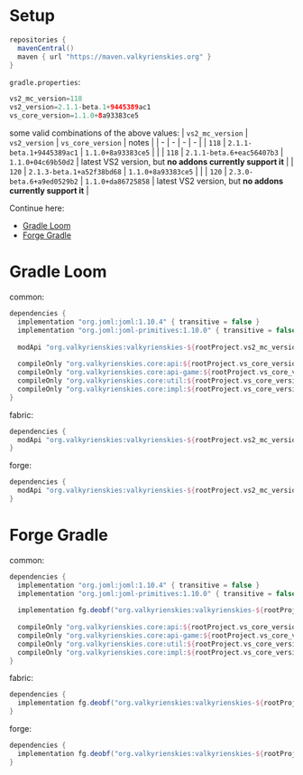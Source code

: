 # Setup
```groovy
repositories {
  mavenCentral()
  maven { url "https://maven.valkyrienskies.org" }
}
```

`gradle.properties`:
```kt
vs2_mc_version=118
vs2_version=2.1.1-beta.1+9445389ac1
vs_core_version=1.1.0+8a93383ce5
```

some valid combinations of the above values:
| `vs2_mc_version` | `vs2_version` | `vs_core_version` | notes |
| - | - | - | - |
| `118` | `2.1.1-beta.1+9445389ac1` | `1.1.0+8a93383ce5` | |
| `118` | `2.1.1-beta.6+eac56407b3` | `1.1.0+04c69b50d2` | latest VS2 version, but **no addons currently support it** |
| `120` | `2.1.3-beta.1+a52f38bd68` | `1.1.0+8a93383ce5` | |
| `120` | `2.3.0-beta.6+a9ed0529b2` | `1.1.0+da86725858` | latest VS2 version, but **no addons currently support it** |

Continue here:
- [Gradle Loom](#gradle-loom)
- [Forge Gradle](#forge-gradle)

# Gradle Loom
common:
```groovy
dependencies {
  implementation "org.joml:joml:1.10.4" { transitive = false }
  implementation "org.joml:joml-primitives:1.10.0" { transitive = false }
  
  modApi "org.valkyrienskies:valkyrienskies-${rootProject.vs2_mc_version}-common:${rootProject.vs2_version}"
  
  compileOnly "org.valkyrienskies.core:api:${rootProject.vs_core_version}"
  compileOnly "org.valkyrienskies.core:api-game:${rootProject.vs_core_version}"
  compileOnly "org.valkyrienskies.core:util:${rootProject.vs_core_version}"
  compileOnly "org.valkyrienskies.core:impl:${rootProject.vs_core_version}"
}
```

fabric:
```groovy
dependencies {
  modApi "org.valkyrienskies:valkyrienskies-${rootProject.vs2_mc_version}-fabric:${rootProject.vs2_version}"
}
```

forge:
```groovy
dependencies {
  modApi "org.valkyrienskies:valkyrienskies-${rootProject.vs2_mc_version}-forge:${rootProject.vs2_version}" { transitive = false }
}
```

# Forge Gradle
common:
```groovy
dependencies {
  implementation "org.joml:joml:1.10.4" { transitive = false }
  implementation "org.joml:joml-primitives:1.10.0" { transitive = false }
  
  implementation fg.deobf("org.valkyrienskies:valkyrienskies-${rootProject.vs2_mc_version}-common:${rootProject.vs2_version}")
  
  compileOnly "org.valkyrienskies.core:api:${rootProject.vs_core_version}"
  compileOnly "org.valkyrienskies.core:api-game:${rootProject.vs_core_version}"
  compileOnly "org.valkyrienskies.core:util:${rootProject.vs_core_version}"
  compileOnly "org.valkyrienskies.core:impl:${rootProject.vs_core_version}"
}
```

fabric:
```groovy
dependencies {
  implementation fg.deobf("org.valkyrienskies:valkyrienskies-${rootProject.vs2_mc_version}-fabric:${rootProject.vs2_version}")
}
```

forge:
```groovy
dependencies {
  implementation fg.deobf("org.valkyrienskies:valkyrienskies-${rootProject.vs2_mc_version}-forge:${rootProject.vs2_version}") { transitive = false }
}
```

